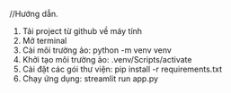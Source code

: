 //Hướng dẫn.
1. Tải project từ github về máy tính
2. Mở terminal
3. Cài môi trường ảo: python -m venv venv
4. Khởi tạo môi trường ảo: .venv/Scripts/activate
5. Cài đặt các gói thư viện: pip install -r requirements.txt
6. Chạy ứng dụng: streamlit run app.py
